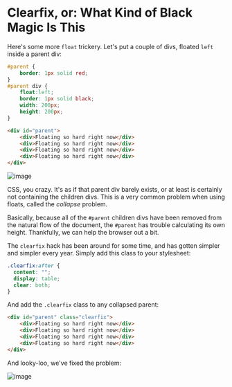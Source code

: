 # Clearfix, or: What Kind of Black Magic Is This

Here's some more `float` trickery. Let's put a couple of divs, floated `left` inside a parent div:

```css
#parent {
	border: 1px solid red;
}
#parent div {
	float:left;
	border: 1px solid black;
	width: 200px;
	height: 200px;
}
```

```html
<div id="parent">
	<div>Floating so hard right now</div>
	<div>Floating so hard right now</div>
	<div>Floating so hard right now</div>
	<div>Floating so hard right now</div>
</div>
```

![image](http://i.imgur.com/u6kQ3jg.png)

CSS, you crazy. It's as if that parent div barely exists, or at least is certainly not containing the children divs. This is a very common problem when using floats, called the _collapse_ problem.

Basically, because all of the `#parent` children divs have been removed from the natural flow of the document, the `#parent` has trouble calculating its own height. Thankfully, we can help the browser out a bit. 

The `clearfix` hack has been around for some time, and has gotten simpler and simpler every year. Simply add this class to your stylesheet:

```css
.clearfix:after {
  content: "";
  display: table;
  clear: both;
}
```

And add the `.clearfix` class to any collapsed parent:

```html
<div id="parent" class="clearfix">
	<div>Floating so hard right now</div>
	<div>Floating so hard right now</div>
	<div>Floating so hard right now</div>
	<div>Floating so hard right now</div>
</div>
```

And looky-loo, we've fixed the problem:

![image](http://i.imgur.com/Uvu2f0k.png)